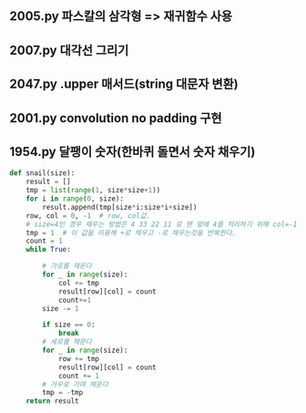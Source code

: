 ## 2005.py 파스칼의 삼각형 => 재귀함수 사용

## 2007.py 대각선 그리기

## 2047.py .upper 매서드(string 대문자 변환)

## 2001.py convolution no padding 구현

## 1954.py 달팽이 숫자(한바퀴 돌면서 숫자 채우기)

```python
def snail(size):
    result = []
    tmp = list(range(1, size*size+1))
    for i in range(0, size):
        result.append(tmp[size*i:size*i+size])
    row, col = 0, -1  # row, col값. 
    # size=4인 경우 채우는 방법은 4 33 22 11 로 맨 앞에 4를 처리하기 위해 col=-1로 한다
    tmp = 1  # 이 값을 이용해 +로 채우고 -로 채우는것을 반복한다.
    count = 1
    while True:

        # 가로를 채운다
        for _ in range(size):
            col += tmp
            result[row][col] = count
            count+=1
        size -= 1    

        if size == 0:
            break
        # 세로를 채운다
        for _ in range(size):
            row += tmp
            result[row][col] = count
            count += 1
        # 거꾸로 가며 채운다
        tmp = -tmp
    return result
```

